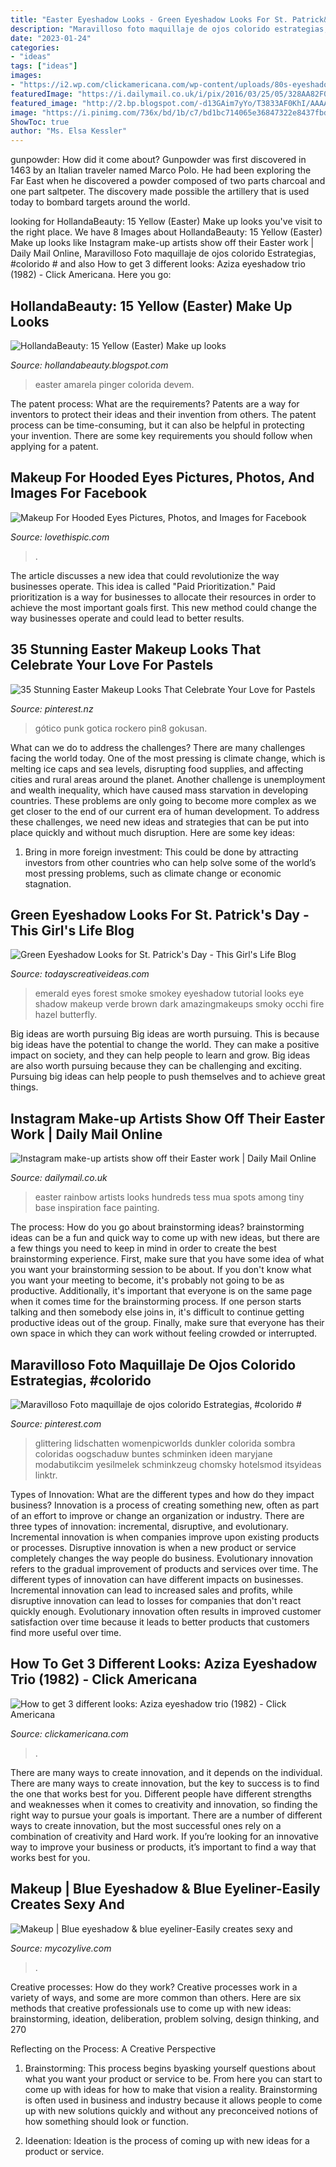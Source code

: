 ```yaml
---
title: "Easter Eyeshadow Looks - Green Eyeshadow Looks For St. Patrick&#039;s Day"
description: "Maravilloso foto maquillaje de ojos colorido estrategias, #colorido #"
date: "2023-01-24"
categories:
- "ideas"
tags: ["ideas"]
images:
- "https://i2.wp.com/clickamericana.com/wp-content/uploads/80s-eyeshadow-closeup-makeup.jpg?fit=1600%2C1075&amp;ssl=1"
featuredImage: "https://i.dailymail.co.uk/i/pix/2016/03/25/05/328AA82F00000578-3508940-Megan_Nightmares-a-127_1458884291129.jpg"
featured_image: "http://2.bp.blogspot.com/-d13GAim7yYo/T3833AF0KhI/AAAAAAAAEfE/hDZVUiVDrSA/s1600/yellow-makeup.jpg"
image: "https://i.pinimg.com/736x/bd/1b/c7/bd1bc714065e36847322e8437fbd7e72.jpg"
ShowToc: true
author: "Ms. Elsa Kessler"
---
```



gunpowder: How did it come about?
Gunpowder was first discovered in 1463 by an Italian traveler named Marco Polo. He had been exploring the Far East when he discovered a powder composed of two parts charcoal and one part saltpeter. The discovery made possible the artillery that is used today to bombard targets around the world.

	

		
looking for HollandaBeauty: 15 Yellow (Easter) Make up looks you've visit to the right place. We have 8 Images about HollandaBeauty: 15 Yellow (Easter) Make up looks like Instagram make-up artists show off their Easter work | Daily Mail Online, Maravilloso Foto maquillaje de ojos colorido Estrategias, #colorido # and also How to get 3 different looks: Aziza eyeshadow trio (1982) - Click Americana. Here you go:
		
    
## HollandaBeauty: 15 Yellow (Easter) Make Up Looks

<img loading=lazy src="http://2.bp.blogspot.com/-d13GAim7yYo/T3833AF0KhI/AAAAAAAAEfE/hDZVUiVDrSA/s1600/yellow-makeup.jpg" onerror="this.onerror=null;this.src='https://tse2.mm.bing.net/th?id=OIP.Nc2Oks4Bw6u4rbkS_jZ8HAAAAA&amp;pid=15.1';" alt="HollandaBeauty: 15 Yellow (Easter) Make up looks">

_Source: hollandabeauty.blogspot.com_

>easter amarela pinger colorida devem. 

	

The patent process: What are the requirements?
Patents are a way for inventors to protect their ideas and their invention from others. The patent process can be time-consuming, but it can also be helpful in protecting your invention. There are some key requirements you should follow when applying for a patent.

    
## Makeup For Hooded Eyes Pictures, Photos, And Images For Facebook

<img loading=lazy src="http://www.lovethispic.com/uploaded_images/158384-Makeup-For-Hooded-Eyes.jpg" onerror="this.onerror=null;this.src='https://tse1.mm.bing.net/th?id=OIP.aoQIMJsiRv_tjoV7p6r60wHaHa&amp;pid=15.1';" alt="Makeup For Hooded Eyes Pictures, Photos, and Images for Facebook">

_Source: lovethispic.com_

>. 

	

The article discusses a new idea that could revolutionize the way businesses operate. This idea is called "Paid Prioritization." Paid prioritization is a way for businesses to allocate their resources in order to achieve the most important goals first. This new method could change the way businesses operate and could lead to better results.

    
## 35 Stunning Easter Makeup Looks That Celebrate Your Love For Pastels

<img loading=lazy src="https://i.pinimg.com/originals/93/63/4a/93634aae9cd5b8fbddb061c15da871f2.jpg" onerror="this.onerror=null;this.src='https://tse3.mm.bing.net/th?id=OIP.frX1tq4mZUG-RsqroVHvLgHaHu&amp;pid=15.1';" alt="35 Stunning Easter Makeup Looks That Celebrate Your Love for Pastels">

_Source: pinterest.nz_

>gótico punk gotica rockero pin8 gokusan. 

	

What can we do to address the challenges?
There are many challenges facing the world today. One of the most pressing is climate change, which is melting ice caps and sea levels, disrupting food supplies, and affecting cities and rural areas around the planet. Another challenge is unemployment and wealth inequality, which have caused mass starvation in developing countries. 
These problems are only going to become more complex as we get closer to the end of our current era of human development. To address these challenges, we need new ideas and strategies that can be put into place quickly and without much disruption. Here are some key ideas: 

1) Bring in more foreign investment: This could be done by attracting investors from other countries who can help solve some of the world’s most pressing problems, such as climate change or economic stagnation.

    
## Green Eyeshadow Looks For St. Patrick&#039;s Day - This Girl&#039;s Life Blog

<img loading=lazy src="https://todayscreativeideas.com/wp-content/uploads/2015/03/emerald-green.jpg" onerror="this.onerror=null;this.src='https://tse4.mm.bing.net/th?id=OIP.A5Xh5ROVgfFlyjGQlxKQegAAAA&amp;pid=15.1';" alt="Green Eyeshadow Looks for St. Patrick&#039;s Day - This Girl&#039;s Life Blog">

_Source: todayscreativeideas.com_

>emerald eyes forest smoke smokey eyeshadow tutorial looks eye shadow makeup verde brown dark amazingmakeups smoky occhi fire hazel butterfly. 

	

Big ideas are worth pursuing
Big ideas are worth pursuing. This is because big ideas have the potential to change the world. They can make a positive impact on society, and they can help people to learn and grow. Big ideas are also worth pursuing because they can be challenging and exciting. Pursuing big ideas can help people to push themselves and to achieve great things.

    
## Instagram Make-up Artists Show Off Their Easter Work | Daily Mail Online

<img loading=lazy src="https://i.dailymail.co.uk/i/pix/2016/03/25/05/328AA82F00000578-3508940-Megan_Nightmares-a-127_1458884291129.jpg" onerror="this.onerror=null;this.src='https://tse4.mm.bing.net/th?id=OIP.L03ZoYS5Cywx6WjwVh9dIgHaHe&amp;pid=15.1';" alt="Instagram make-up artists show off their Easter work | Daily Mail Online">

_Source: dailymail.co.uk_

>easter rainbow artists looks hundreds tess mua spots among tiny base inspiration face painting. 

	

The process: How do you go about brainstorming ideas?
brainstorming ideas can be a fun and quick way to come up with new ideas, but there are a few things you need to keep in mind in order to create the best brainstorming experience. First, make sure that you have some idea of what you want your brainstorming session to be about. If you don't know what you want your meeting to become, it's probably not going to be as productive. Additionally, it's important that everyone is on the same page when it comes time for the brainstorming process. If one person starts talking and then somebody else joins in, it's difficult to continue getting productive ideas out of the group. Finally, make sure that everyone has their own space in which they can work without feeling crowded or interrupted.

    
## Maravilloso Foto Maquillaje De Ojos Colorido Estrategias, #colorido #

<img loading=lazy src="https://i.pinimg.com/736x/bd/1b/c7/bd1bc714065e36847322e8437fbd7e72.jpg" onerror="this.onerror=null;this.src='https://tse3.mm.bing.net/th?id=OIP.NqD5rX3crSrWG64p7Y20OwHaJr&amp;pid=15.1';" alt="Maravilloso Foto maquillaje de ojos colorido Estrategias, #colorido #">

_Source: pinterest.com_

>glittering lidschatten womenpicworlds dunkler colorida sombra coloridas oogschaduw buntes schminken ideen maryjane modabutikcim yesilmelek schminkzeug chomsky hotelsmod itsyideas linktr. 

	

Types of Innovation: What are the different types and how do they impact business?
Innovation is a process of creating something new, often as part of an effort to improve or change an organization or industry. There are three types of innovation: incremental, disruptive, and evolutionary. Incremental innovation is when companies improve upon existing products or processes. Disruptive innovation is when a new product or service completely changes the way people do business. Evolutionary innovation refers to the gradual improvement of products and services over time.
The different types of innovation can have different impacts on businesses. Incremental innovation can lead to increased sales and profits, while disruptive innovation can lead to losses for companies that don't react quickly enough. Evolutionary innovation often results in improved customer satisfaction over time because it leads to better products that customers find more useful over time.

    
## How To Get 3 Different Looks: Aziza Eyeshadow Trio (1982) - Click Americana

<img loading=lazy src="https://i2.wp.com/clickamericana.com/wp-content/uploads/80s-eyeshadow-closeup-makeup.jpg?fit=1600%2C1075&amp;ssl=1" onerror="this.onerror=null;this.src='https://tse3.mm.bing.net/th?id=OIP.BoobrYaAPx-wfKQIhP6oBgHaE-&amp;pid=15.1';" alt="How to get 3 different looks: Aziza eyeshadow trio (1982) - Click Americana">

_Source: clickamericana.com_

>. 

	

There are many ways to create innovation, and it depends on the individual.
There are many ways to create innovation, but the key to success is to find the one that works best for you. Different people have different strengths and weaknesses when it comes to creativity and innovation, so finding the right way to pursue your goals is important. There are a number of different ways to create innovation, but the most successful ones rely on a combination of creativity and Hard work. If you’re looking for an innovative way to improve your business or products, it’s important to find a way that works best for you.

    
## Makeup | Blue Eyeshadow &amp; Blue Eyeliner-Easily Creates Sexy And

<img loading=lazy src="https://mycozylive.com/wp-content/uploads/2021/02/4-14.jpg" onerror="this.onerror=null;this.src='https://tse1.mm.bing.net/th?id=OIP.V2HP3ijaSzYmxMhdFBg62QHaJn&amp;pid=15.1';" alt="Makeup | Blue eyeshadow &amp; blue eyeliner-Easily creates sexy and">

_Source: mycozylive.com_

>. 

	

Creative processes: How do they work?
Creative processes work in a variety of ways, and some are more common than others. Here are six methods that creative professionals use to come up with new ideas: brainstorming, ideation, deliberation, problem solving, design thinking, and 270

Reflecting on the Process: A Creative Perspective

1. Brainstorming: This process begins byasking yourself questions about what you want your product or service to be. From here you can start to come up with ideas for how to make that vision a reality. Brainstorming is often used in business and industry because it allows people to come up with new solutions quickly and without any preconceived notions of how something should look or function.

2. Ideenation: Ideation is the process of coming up with new ideas for a product or service.

